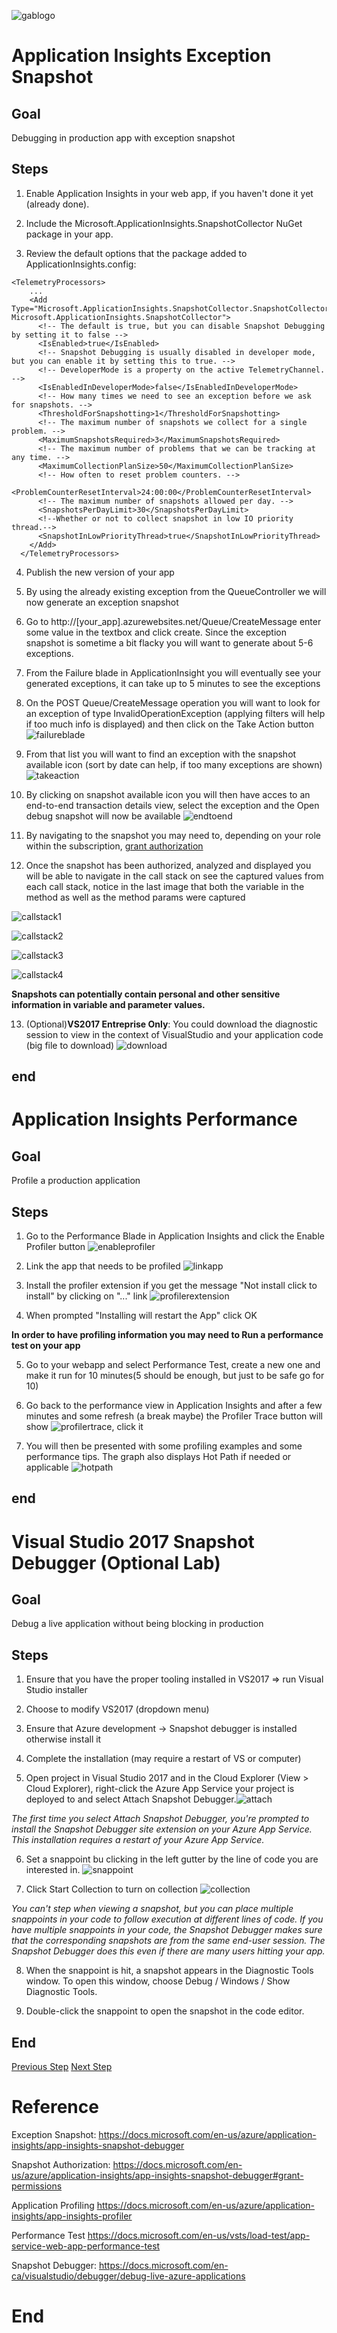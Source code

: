 ![gablogo][gablogo]
# Application Insights Exception Snapshot
## Goal
Debugging in production app with exception snapshot

## Steps
1. Enable Application Insights in your web app, if you haven't done it yet (already done). 

2. Include the Microsoft.ApplicationInsights.SnapshotCollector NuGet package in your app.

3. Review the default options that the package added to ApplicationInsights.config:
```
<TelemetryProcessors>
    ...
    <Add Type="Microsoft.ApplicationInsights.SnapshotCollector.SnapshotCollectorTelemetryProcessor, Microsoft.ApplicationInsights.SnapshotCollector">
      <!-- The default is true, but you can disable Snapshot Debugging by setting it to false -->
      <IsEnabled>true</IsEnabled>
      <!-- Snapshot Debugging is usually disabled in developer mode, but you can enable it by setting this to true. -->
      <!-- DeveloperMode is a property on the active TelemetryChannel. -->
      <IsEnabledInDeveloperMode>false</IsEnabledInDeveloperMode>
      <!-- How many times we need to see an exception before we ask for snapshots. -->
      <ThresholdForSnapshotting>1</ThresholdForSnapshotting>
      <!-- The maximum number of snapshots we collect for a single problem. -->
      <MaximumSnapshotsRequired>3</MaximumSnapshotsRequired>
      <!-- The maximum number of problems that we can be tracking at any time. -->
      <MaximumCollectionPlanSize>50</MaximumCollectionPlanSize>
      <!-- How often to reset problem counters. -->
      <ProblemCounterResetInterval>24:00:00</ProblemCounterResetInterval>
      <!-- The maximum number of snapshots allowed per day. -->
      <SnapshotsPerDayLimit>30</SnapshotsPerDayLimit>
      <!--Whether or not to collect snapshot in low IO priority thread.-->
      <SnapshotInLowPriorityThread>true</SnapshotInLowPriorityThread>
    </Add>
  </TelemetryProcessors>
```
4. Publish the new version of your app

5. By using the already existing exception from the QueueController we will now generate an exception snapshot

6. Go to http://[your_app].azurewebsites.net/Queue/CreateMessage  enter some value in the textbox and click create. Since the exception snapshot is sometime a bit flacky you will want to generate about 5-6 exceptions.

7. From the Failure blade in ApplicationInsight you will eventually see your generated exceptions, it can take up to 5 minutes to see the exceptions

8. On the POST Queue/CreateMessage operation you will want to look for an exception of type InvalidOperationException (applying filters will help if too much info is displayed) and then click on the Take Action button ![failureblade][failureblade]

9. From that list you will want to find an exception with the snapshot available icon (sort by date can help, if too many exceptions are shown)![takeaction][takeaction]

10. By clicking on snapshot available icon you will then have acces to an end-to-end transaction details view, select the exception and the Open debug snapshot will now be available  ![endtoend][endtoend]

11. By navigating to the snapshot you may need to, depending on your role within the subscription, [grant authorization](https://docs.microsoft.com/en-us/azure/application-insights/app-insights-snapshot-debugger#grant-permissions)

12. Once the snapshot has been authorized, analyzed and displayed you will be able to navigate in the call stack on see the captured values from each call stack, notice in the last image that both the variable in the method as well as the method params were captured

![callstack1][callstack1]

![callstack2][callstack2]

![callstack3][callstack3]

![callstack4][callstack4]

**Snapshots can potentially contain personal and other sensitive information in variable and parameter values.**

13. (Optional)**VS2017 Entreprise Only**: You could download the diagnostic session to view in the context of VisualStudio and your application code (big file to download) ![download][download]

## end

# Application Insights Performance
## Goal
Profile a production application

## Steps
1. Go to the Performance Blade in Application Insights and click the Enable Profiler button ![enableprofiler][enableprofiler]

2. Link the app that needs to be profiled ![linkapp][linkapp]

3. Install the profiler extension if you get the message "Not install click to install" by clicking on "..." link ![profilerextension][profilerextension]

4. When prompted "Installing will restart the App" click OK

**In order to have profiling information you may need to Run a performance test on your app**

5. Go to your webapp and select Performance Test, create a new one and make it run for 10 minutes(5 should be enough, but just to be safe go for 10)

6. Go back to the performance view in Application Insights and after a few minutes and some refresh (a break maybe) the Profiler Trace button will show ![profilertrace][profilertrace], click it

7. You will then be presented with some profiling examples and some performance tips. The graph also displays Hot Path if needed or applicable ![hotpath][hotpath]

## end

# Visual Studio 2017 Snapshot Debugger (Optional Lab)
## Goal
Debug a live application without being blocking in production

## Steps
1. Ensure that you have the proper tooling installed in VS2017 => run Visual Studio installer

2. Choose to modify VS2017 (dropdown menu)

3. Ensure that Azure development -> Snapshot debugger is installed otherwise install it

4. Complete the installation (may require a restart of VS or computer)

5. Open project in Visual Studio 2017 and in the Cloud Explorer (View > Cloud Explorer), right-click the Azure App Service your project is deployed to and select Attach Snapshot Debugger.![attach](https://docs.microsoft.com/en-ca/visualstudio/debugger/media/snapshot-launch.png) 

_The first time you select Attach Snapshot Debugger, you're prompted to install the Snapshot Debugger site extension on your Azure App Service. This installation requires a restart of your Azure App Service._

6. Set a snappoint bu clicking in the left gutter by the line of code you are interested in. ![snappoint](https://docs.microsoft.com/en-ca/visualstudio/debugger/media/snapshot-set-snappoint.png)

7. Click Start Collection to turn on collection ![collection](https://docs.microsoft.com/en-ca/visualstudio/debugger/media/snapshot-start-collection.png)

_You can't step when viewing a snapshot, but you can place multiple snappoints in your code to follow execution at different lines of code. If you have multiple snappoints in your code, the Snapshot Debugger makes sure that the corresponding snapshots are from the same end-user session. The Snapshot Debugger does this even if there are many users hitting your app._

8. When the snappoint is hit, a snapshot appears in the Diagnostic Tools window. To open this window, choose Debug / Windows / Show Diagnostic Tools.

9. Double-click the snappoint to open the snapshot in the code editor.

## End
[Previous Step](../Step6/README.md)
[Next Step](../Step8/README.md)

# Reference
Exception Snapshot:  https://docs.microsoft.com/en-us/azure/application-insights/app-insights-snapshot-debugger

Snapshot Authorization: https://docs.microsoft.com/en-us/azure/application-insights/app-insights-snapshot-debugger#grant-permissions

Application Profiling
https://docs.microsoft.com/en-us/azure/application-insights/app-insights-profiler

Performance Test
https://docs.microsoft.com/en-us/vsts/load-test/app-service-web-app-performance-test

Snapshot Debugger:
https://docs.microsoft.com/en-ca/visualstudio/debugger/debug-live-azure-applications

# End


[gablogo]: ../media/logo-2018-500x444.png "Global Azure Bootcamp logo"
[snapshotdebugging]: https://docs.microsoft.com/en-us/azure/application-insights/media/app-insights-snapshot-debugger/snapshot-on-exception.png

[failureblade]: media/failureBlade.PNG
[takeaction]: media/takeAction.PNG
[endtoend]: media/endtoend.PNG
[callstack1]: media/callstack1.PNG
[callstack2]: media/callstack2.PNG
[callstack3]: media/callstack3.PNG
[callstack4]: media/callstack4.PNG
[download]: media/download.PNG
[enableprofiler]: media/enableProfiler.PNG
[linkapp]: media/linkapp.PNG
[profilerextension]: media/installprofilerextension.PNG
[profilertrace]: media/profilertrace.PNG
[hotpath]: media/hotpath.PNG